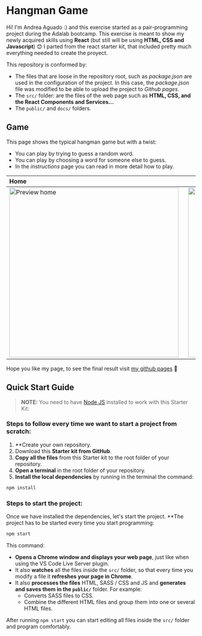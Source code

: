 # Hangman Game

Hi! I'm Andrea Aguado :) and this exercise started as a pair-programming project during the Adalab bootcamp.
This exercise is meant to show my newly acquired skills using **React** (but still will be using **HTML, CSS and Javascript**) 😊
I parted from the react starter kit, that included pretty much everything needed to create the proyect.

This repository is conformed by:

- The files that are loose in the repository root, such as _package.json_ are used in the configuration of the project. In this case, the _package.json_ file was modified to be able to upload the project to _Github pages_.
- The `src/` folder: are the files of the web page such as **HTML, CSS, and the React Components and Services...**
- The `public/` and `docs/` folders.

## Game

This page shows the typical hangman game but with a twist:

- You can play by trying to guess a random word.
- You can play by choosing a word for someone else to guess.
- In the _instructions_ page you can read in more detail how to play.

| Home                                                                                                         |                                                    Options                                                    |                                                                                                            Instructions |
| :----------------------------------------------------------------------------------------------------------- | :-----------------------------------------------------------------------------------------------------------: | ----------------------------------------------------------------------------------------------------------------------: |
| <img src="pageThumbnail.PNG" alt="Preview home"  position="left" style="margin-right: 10px; width: 450px" /> | <img src="optionsPreview.PNG" alt="Options page" position="right"  style="margin-right: 10px;width: 450px" /> | <img src="instructionsPreview.PNG" alt="Instructions page" position="right"  style="margin-right: 10px;width: 450px" /> |

Hope you like my page, to see the final result visit [my github pages](https://andreaaguado.github.io/hangman-game/) 🤗

## Quick Start Guide

> **NOTE:** You need to have [Node JS](https://nodejs.org/) installed to work with this Starter Kit:

### Steps to follow every time we want to start a project from scratch:

1. \*\*Create your own repository.
1. Download this **Starter kit from GitHub**.
1. **Copy all the files** from this Starter kit to the root folder of your repository.
1. **Open a terminal** in the root folder of your repository.
1. **Install the local dependencies** by running in the terminal the command:

```bash
npm install
```

### Steps to start the project:

Once we have installed the dependencies, let's start the project. \*\*The project has to be started every time you start programming:

```bash
npm start
```

This command:

- **Opens a Chrome window and displays your web page**, just like when using the VS Code Live Server plugin.
- It also **watches** all the files inside the `src/` folder, so that every time you modify a file it **refreshes your page in Chrome**.
- It also **processes the files** HTML, SASS / CSS and JS and **generates and saves them in the `public/`** folder. For example:
  - Converts SASS files to CSS.
  - Combine the different HTML files and group them into one or several HTML files.

After running `npm start` you can start editing all files inside the `src/` folder and program comfortably.
